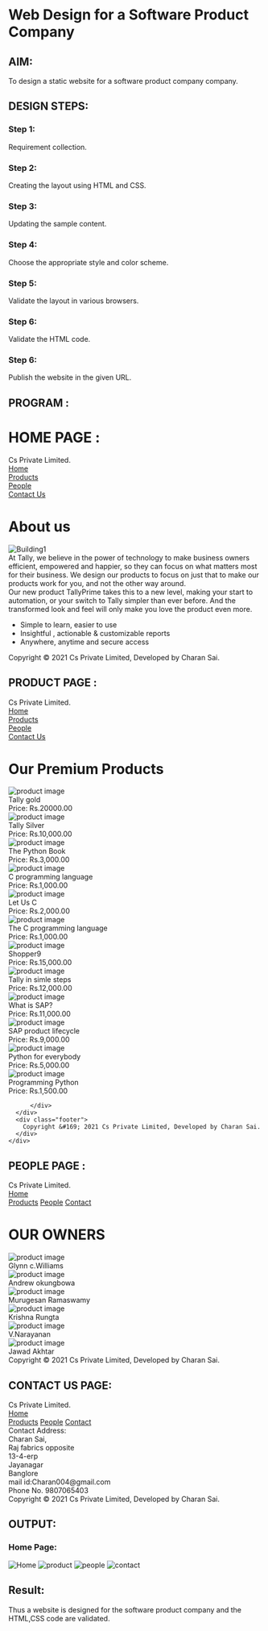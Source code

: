 # Web Design for a Software Product Company

## AIM:

To design a static website for a software product company company.

## DESIGN STEPS:

### Step 1:

Requirement collection.

### Step 2:

Creating the layout using HTML and CSS.

### Step 3:

Updating the sample content.

### Step 4:

Choose the appropriate style and color scheme.

### Step 5:

Validate the layout in various browsers.

### Step 6:

Validate the HTML code.

### Step 6:

Publish the website in the given URL.

## PROGRAM :

# HOME PAGE :

<!DOCTYPE html>
<html lang="en">
  <head>
    <title>Cs Private Limited</title>
    <link rel="stylesheet" href="./css/layout.css" />
    <link rel="icon" href="./img/icon.jpg" type="image/x-icon" />
  </head>

  <body>
    <div class="container">
      <div class="banner">Cs Private Limited.</div>
      <div class="menu">
        <div class="menuitemselected"><a href="/static/home.html">Home</a></div>
        <div class="menuitem"><a href="/static/products.html">Products</a></div>
        <div class="menuitem"><a href="/static/people.html">People</a></div>
        <div class="menuitem"><a href="/static/Contact Us">Contact Us</a></div>
      </div>
      <div class="content">
        <div class="homecontent">
          <h1>About us</h1>
          <img src="./img/building1.png" alt="Building1" />
          <div class="contenttext">
            At Tally, we believe in the power of technology to make business
            owners efficient, empowered and happier, so they can focus on what
            matters most for their business. We design our products to focus on
            just that to make our products work for you, and not the other way
            around.
            <br />
            Our new product TallyPrime takes this to a new level, making your
            start to automation, or your switch to Tally simpler than ever
            before. And the transformed look and feel will only make you
            love the product even more.
            <ul>
              <li>Simple to learn, easier to use</li>
              <li>Insightful , actionable & customizable reports</li>
              <li>Anywhere, anytime and secure access</li>
            </ul>
          </div>
        </div>
      </div>
      <div class="footer">
        Copyright &#169; 2021 Cs Private Limited, Developed by Charan Sai.
      </div>
    </div>
  </body>
</html>

## PRODUCT PAGE  :

<!DOCTYPE html>
<html lang="en">
  <head>
    <title>Cs Private Limited</title>
    <link rel="stylesheet" href="./css/layout.css" />
    <link rel="icon" href="./img/icon.png" type="image/x-icon" />
  </head>

  <body>
    <div class="container">
      <div class="banner">Cs Private Limited.</div>
      <div class="menu">
        <div class="menuitem"><a href="/static/home.html">Home</a></div>
        <div class="menuitemselected">
          <a href="/static/products.html">Products</a>
        </div>
        <div class="menuitem"><a href="/static/people.html">People</a></div>
        <div class="menuitem"><a href="/static/Contact.html">Contact Us</a></div>
      </div>
      <div class="content">
        <div class="productcontent">    
          <h1>Our Premium Products</h1>
          <div class="productitems">
              <div class="productitem"> 
                  <div class="itemimage">
                  <img src="/static/img/img1.png" alt="product image">
                  </div>
                  <div class="itemname">Tally gold</div>
                  <div class="itemprice">Price: Rs.20000.00 </div>
              </div>
              <div class="productitem"> 
                  <div class="itemimage">
                  <img src="/static/img/img2.png"  alt="product image">
                  </div>
                  <div class="itemname">Tally Silver</div>
                  <div class="itemprice">Price: Rs.10,000.00 </div>
              </div>
          </div>
          <div class="productitem"> 
            <div class="itemimage">
            <img src="/static/img/img3.png"  alt="product image">
            </div>
            <div class="itemname">The Python Book</div>
            <div class="itemprice">Price: Rs.3,000.00 </div>
        </div>
        <div class="productitem"> 
          <div class="itemimage">
          <img src="/static/img/img4.png"  alt="product image">
          </div>
          <div class="itemname">C programming language</div>
          <div class="itemprice">Price: Rs.1,000.00 </div>
      </div>
      <div class="productitem"> 
        <div class="itemimage">
        <img src="/static/img/img5.png"  alt="product image">
        </div>
        <div class="itemname">Let Us C</div>
        <div class="itemprice">Price: Rs.2,000.00 </div>
    </div>
    <div class="productitem"> 
      <div class="itemimage">
      <img src="/static/img/img6.png"  alt="product image">
      </div>
      <div class="itemname">The C programming language</div>
      <div class="itemprice">Price: Rs.1,000.00 </div>
  </div>
  <div class="productitem"> 
    <div class="itemimage">
    <img src="/static/img/img7.png"  alt="product image">
    </div>
    <div class="itemname">Shopper9</div>
    <div class="itemprice">Price: Rs.15,000.00 </div>
</div>
<div class="productitem"> 
  <div class="itemimage">
  <img src="/static/img/img8.png"  alt="product image">
  </div>
  <div class="itemname">Tally in simle steps</div>
  <div class="itemprice">Price: Rs.12,000.00 </div>
</div>
<div class="productitem"> 
  <div class="itemimage">
  <img src="/static/img/img9.png"  alt="product image">
  </div>
  <div class="itemname">What is SAP?</div>
  <div class="itemprice">Price: Rs.11,000.00 </div>
</div>
<div class="productitem"> 
  <div class="itemimage">
  <img src="/static/img/img10.png"  alt="product image">
  </div>
  <div class="itemname">SAP product lifecycle</div>
  <div class="itemprice">Price: Rs.9,000.00 </div>
</div>
<div class="productitem"> 
  <div class="itemimage">
  <img src="/static/img/img11.png"  alt="product image">
  </div>
  <div class="itemname">Python for everybody</div>
  <div class="itemprice">Price: Rs.5,000.00 </div>
</div>
<div class="productitem"> 
  <div class="itemimage">
  <img src="/static/img/img12.png"  alt="product image">
  </div>
  <div class="itemname">Programming Python</div>
  <div class="itemprice">Price: Rs.1,500.00 </div>
</div>

          </div>        
      </div>
      <div class="footer">
        Copyright &#169; 2021 Cs Private Limited, Developed by Charan Sai.
      </div>
    </div>
  </body>
</html>

## PEOPLE PAGE :

<!DOCTYPE html>
<html lang="en">
  <head>
    <title>Cs Private Limited</title>
    <link rel="stylesheet" href="./css/layout.css" />
    <link rel="icon" href="./img/icon.png" type="image/x-icon" />
  </head>

  <body>
    <div class="container">
      <div class="banner">Cs Private Limited.</div>
      <div class="menu">
        <div class="menuitem"><a href="/static/home.html">Home</a></div>
        <div class="menuitemselected">
          <a href="/static/products.html">Products</a>
          <a href="/static/people.html">People</a>
          <a href="/static/Contact Us.html">Contact</a>
        </div>
      </div>
      <div class="content">
        <div class="productcontent">    
          <h1>OUR OWNERS</h1>
          <div class="productitems">
              <div class="productitem"> 
                  <div class="itemimage">
                  <img src="/static/img/author1.png" alt="product image">
                  </div>
                  <div class="itemname">Glynn c.Williams</div>
              </div>
              <div class="productitem"> 
                  <div class="itemimage">
                  <img src="/static/img/author2.png"  alt="product image">
                  </div>
                  <div class="itemname">Andrew okungbowa</div>
              </div>
          </div>
          <div class="productitem"> 
            <div class="itemimage">
            <img src="/static/img/author3.png"  alt="product image">
            </div>
            <div class="itemname">Murugesan Ramaswamy</div>
        </div>
        <div class="productitem"> 
          <div class="itemimage">
          <img src="/static/img/author4.png"  alt="product image">
          </div>
          <div class="itemname">Krishna Rungta</div>
      </div>
      <div class="productitem"> 
        <div class="itemimage">
        <img src="/static/img/author5.png"  alt="product image">
        </div>
        <div class="itemname">V.Narayanan</div>
    </div>
    <div class="productitem"> 
      <div class="itemimage">
      <img src="/static/img/author06.png"  alt="product image">
      </div>
      <div class="itemname">Jawad Akhtar</div>
  </div>
          </div>        
      </div>
      <div class="footer">
        Copyright &#169; 2021 Cs Private Limited, Developed by Charan Sai.
      </div>
    </div>
  </body>
</html>


## CONTACT US PAGE:

<!DOCTYPE html>
<html lang="en">
  <head>
    <title> Cs Private Limited</title>
    <link rel="stylesheet" href="./css/layout.css" />
    <link rel="icon" href="./img/icon.png" type="image/x-icon" />
  </head>
  <body>
    <div class="container">
      <div class="banner">Cs Private Limited.</div>
      <div class="menu">
        <div class="menuitem"><a href="/static/home.html">Home</a></div>
        <div class="menuitemselected">
          <a href="/static/products.html">Products</a>
          <a href="/static/people.html">People</a>
          <a href="/static/Contact Us.html">Contact</a>
        </div>
      </div>
  <body>
      Contact Address:
      <br/>
      Charan Sai,
      <br/>
      Raj fabrics opposite
      <br/>
      13-4-erp
      <br/> 
      Jayanagar
      <br/>
      Banglore
      <br/>
      mail id:Charan004@gmail.com
      <br/>
    Phone No. 9807065403
</div>        
      </div>
      <div class="footer">
        Copyright &#169; 2021 Cs Private Limited, Developed by Charan Sai.
      </div>
    </div>
  </body>
</html>



## OUTPUT:

### Home Page:

![Home](/images/home.png)
![product](/images/product.png)
![people](/images/people.png)
![contact](/images/contact.png)
## Result:

Thus a website is designed for the software product company and the HTML,CSS code are validated.
